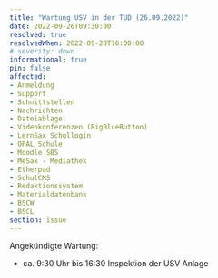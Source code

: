 ```yaml
---
title: "Wartung USV in der TUD (26.09.2022)"
date: 2022-09-26T09:30:00
resolved: true
resolvedWhen: 2022-09-28T16:00:00
# severity: down
informational: true
pin: false
affected:
- Anmeldung
- Support
- Schnittstellen
- Nachrichten
- Dateiablage
- Videokonferenzen (BigBlueButton)
- LernSax Schullogin
- OPAL Schule
- Moodle SBS
- MeSax - Mediathek
- Etherpad
- SchulCMS
- Redaktionssystem
- Materialdatenbank
- BSCW
- BSCL
section: issue
---
```


Angekündigte Wartung:

* ca. 9:30 Uhr bis 16:30 Inspektion der USV Anlage
